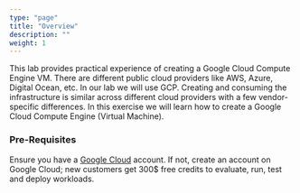 ```yaml
---
type: "page"
title: "Overview"
description: ""
weight: 1
---
```


This lab provides practical experience of creating a Google Cloud Compute Engine VM. There are different public cloud providers like AWS, Azure, Digital Ocean, etc. In our lab we will use GCP.
Creating and consuming the infrastructure is similar across different cloud providers with a few vendor-specific differences. In this exercise we will learn how to create a Google Cloud Compute Engine (Virtual Machine).

### Pre-Requisites

Ensure you have a [Google Cloud](https://cloud.google.com/) account. If not, create an account on Google Cloud; new customers get 300$ free credits to evaluate, run, test and deploy workloads.